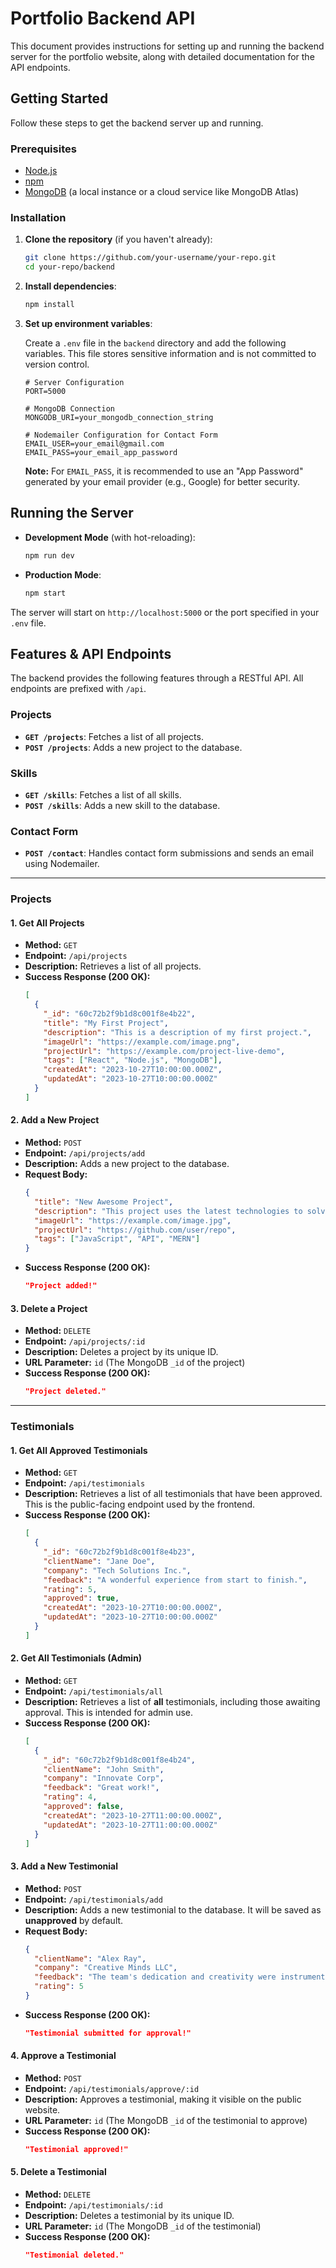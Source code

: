 # Portfolio Backend API

This document provides instructions for setting up and running the backend server for the portfolio website, along with detailed documentation for the API endpoints.

## Getting Started

Follow these steps to get the backend server up and running.

### Prerequisites

- [Node.js](https://nodejs.org/)
- [npm](https://www.npmjs.com/)
- [MongoDB](https://www.mongodb.com/) (a local instance or a cloud service like MongoDB Atlas)

### Installation

1.  **Clone the repository** (if you haven't already):
    ```bash
    git clone https://github.com/your-username/your-repo.git
    cd your-repo/backend
    ```

2.  **Install dependencies**:
    ```bash
    npm install
    ```

3.  **Set up environment variables**:

    Create a `.env` file in the `backend` directory and add the following variables. This file stores sensitive information and is not committed to version control.

    ```env
    # Server Configuration
    PORT=5000

    # MongoDB Connection
    MONGODB_URI=your_mongodb_connection_string

    # Nodemailer Configuration for Contact Form
    EMAIL_USER=your_email@gmail.com
    EMAIL_PASS=your_email_app_password
    ```

    **Note:** For `EMAIL_PASS`, it is recommended to use an "App Password" generated by your email provider (e.g., Google) for better security.

## Running the Server

-   **Development Mode** (with hot-reloading):
    ```bash
    npm run dev
    ```

-   **Production Mode**:
    ```bash
    npm start
    ```

The server will start on `http://localhost:5000` or the port specified in your `.env` file.

## Features & API Endpoints

The backend provides the following features through a RESTful API. All endpoints are prefixed with `/api`.

### Projects

-   **`GET /projects`**: Fetches a list of all projects.
-   **`POST /projects`**: Adds a new project to the database.

### Skills

-   **`GET /skills`**: Fetches a list of all skills.
-   **`POST /skills`**: Adds a new skill to the database.

### Contact Form

-   **`POST /contact`**: Handles contact form submissions and sends an email using Nodemailer.

---

### Projects

#### 1. Get All Projects
- **Method:** `GET`
- **Endpoint:** `/api/projects`
- **Description:** Retrieves a list of all projects.
- **Success Response (200 OK):**
  ```json
  [
    {
      "_id": "60c72b2f9b1d8c001f8e4b22",
      "title": "My First Project",
      "description": "This is a description of my first project.",
      "imageUrl": "https://example.com/image.png",
      "projectUrl": "https://example.com/project-live-demo",
      "tags": ["React", "Node.js", "MongoDB"],
      "createdAt": "2023-10-27T10:00:00.000Z",
      "updatedAt": "2023-10-27T10:00:00.000Z"
    }
  ]
  ```

#### 2. Add a New Project
- **Method:** `POST`
- **Endpoint:** `/api/projects/add`
- **Description:** Adds a new project to the database.
- **Request Body:**
  ```json
  {
    "title": "New Awesome Project",
    "description": "This project uses the latest technologies to solve a real-world problem.",
    "imageUrl": "https://example.com/image.jpg",
    "projectUrl": "https://github.com/user/repo",
    "tags": ["JavaScript", "API", "MERN"]
  }
  ```
- **Success Response (200 OK):**
  ```json
  "Project added!"
  ```

#### 3. Delete a Project
- **Method:** `DELETE`
- **Endpoint:** `/api/projects/:id`
- **Description:** Deletes a project by its unique ID.
- **URL Parameter:** `id` (The MongoDB `_id` of the project)
- **Success Response (200 OK):**
  ```json
  "Project deleted."
  ```

---

### Testimonials

#### 1. Get All Approved Testimonials
- **Method:** `GET`
- **Endpoint:** `/api/testimonials`
- **Description:** Retrieves a list of all testimonials that have been approved. This is the public-facing endpoint used by the frontend.
- **Success Response (200 OK):**
  ```json
  [
    {
      "_id": "60c72b2f9b1d8c001f8e4b23",
      "clientName": "Jane Doe",
      "company": "Tech Solutions Inc.",
      "feedback": "A wonderful experience from start to finish.",
      "rating": 5,
      "approved": true,
      "createdAt": "2023-10-27T10:00:00.000Z",
      "updatedAt": "2023-10-27T10:00:00.000Z"
    }
  ]
  ```

#### 2. Get All Testimonials (Admin)
- **Method:** `GET`
- **Endpoint:** `/api/testimonials/all`
- **Description:** Retrieves a list of **all** testimonials, including those awaiting approval. This is intended for admin use.
- **Success Response (200 OK):**
  ```json
  [
    {
      "_id": "60c72b2f9b1d8c001f8e4b24",
      "clientName": "John Smith",
      "company": "Innovate Corp",
      "feedback": "Great work!",
      "rating": 4,
      "approved": false,
      "createdAt": "2023-10-27T11:00:00.000Z",
      "updatedAt": "2023-10-27T11:00:00.000Z"
    }
  ]
  ```

#### 3. Add a New Testimonial
- **Method:** `POST`
- **Endpoint:** `/api/testimonials/add`
- **Description:** Adds a new testimonial to the database. It will be saved as **unapproved** by default.
- **Request Body:**
  ```json
  {
    "clientName": "Alex Ray",
    "company": "Creative Minds LLC",
    "feedback": "The team's dedication and creativity were instrumental.",
    "rating": 5
  }
  ```
- **Success Response (200 OK):**
  ```json
  "Testimonial submitted for approval!"
  ```

#### 4. Approve a Testimonial
- **Method:** `POST`
- **Endpoint:** `/api/testimonials/approve/:id`
- **Description:** Approves a testimonial, making it visible on the public website.
- **URL Parameter:** `id` (The MongoDB `_id` of the testimonial to approve)
- **Success Response (200 OK):**
  ```json
  "Testimonial approved!"
  ```

#### 5. Delete a Testimonial
- **Method:** `DELETE`
- **Endpoint:** `/api/testimonials/:id`
- **Description:** Deletes a testimonial by its unique ID.
- **URL Parameter:** `id` (The MongoDB `_id` of the testimonial)
- **Success Response (200 OK):**
  ```json
  "Testimonial deleted."
  ```
